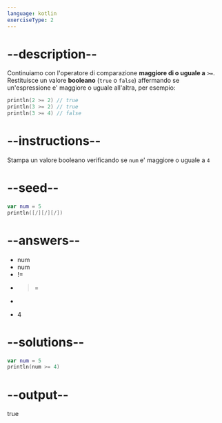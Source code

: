 ```yaml
---
language: kotlin
exerciseType: 2
---
```


# --description--

Continuiamo con l'operatore di comparazione **maggiore di o uguale a** `>=`.
Restituisce un valore **booleano** (`true` o `false`) affermando se un'espressione e' maggiore o uguale all'altra, per esempio:
```kotlin
println(2 >= 2) // true
println(3 >= 2) // true
println(3 >= 4) // false
```

# --instructions--

Stampa un valore booleano verificando se `num` e' maggiore o uguale a `4`

# --seed--

```kotlin
var num = 5
println([/][/][/])
```

# --answers--

- num 
- num 
- != 
- >= 
- > 
- 4

# --solutions--

```kotlin
var num = 5
println(num >= 4)
```

# --output--

true
